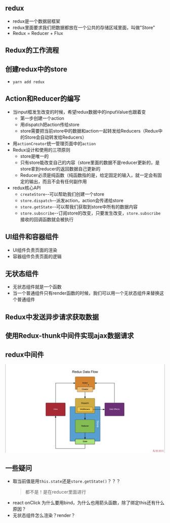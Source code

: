 ## redux
- redux是一个数据层框架
- redux里面要求我们把数据都放在一个公共的存储区域里面，叫做"Store"
- Redux = Reducer + Flux

## Redux的工作流程

## 创建redux中的store
- `yarn add redux`

## Action和Reducer的编写
- 当input框发生改变的时候，希望redux数据中的inputValue也跟着变
  - 第一步创建一个action
  - 用dispatch把action传给store
  - store需要把当前store中的数据和action一起转发给Reducers（Redux中的Store会自动转发给Reducers）
- 用`actionCreator`统一管理页面中的`action`
- Redux设计和使用的三项原则
  - store是唯一的
  - 只有store能改变自己的内容（store里面的数据不是reducer更新的，是store拿到reducer的返回数据自己更新的
  - Reducer必须是纯函数（纯函数指的是，给定固定的输入，就一定会有固定的输出，而且不会有任何副作用
- redux核心API
  - `createStore`--可以帮助我们创建一个store
  - `store.dispatch`--派发action，action会传递给store
  - `store.getState`--可以帮我们获取到store中所有的数据内容
  - `store.subscribe`--订阅store的改变，只要发生改变，`store.subscribe`接收的回调函数就会被执行
## UI组件和容器组件
- UI组件负责页面的渲染
- 容器组件负责页面的逻辑 
## 无状态组件
- 无状态组件就是一个函数
- 当一个普通组件只有render函数的时候，我们可以用一个无状态组件来替换这个普通组件
## Redux中发送异步请求获取数据
## 使用Redux-thunk中间件实现ajax数据请求
## redux中间件
![alt redux-data-flow](https://github.com/festina-lente-z/todolist-new/blob/todolist-redux-advanced/public/redux-data-flow.jpg)
## 一些疑问
- 取当前值是用`this.state`还是`store.getState()`？？？
  > 都不是！是在reducer里面进行
- react onClick 为什么要用bind，为什么也用箭头函数，除了绑定this还有什么原因？
- 无状态组件怎么渲染？render？


